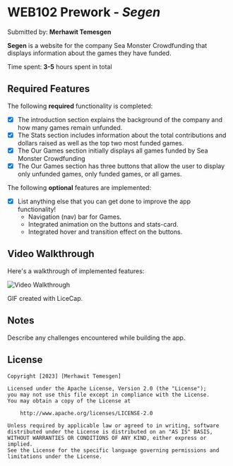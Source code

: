 # WEB102 Prework - *Segen*

Submitted by: **Merhawit Temesgen**

**Segen** is a website for the company Sea Monster Crowdfunding that displays information about the games they have funded.

Time spent: **3-5** hours spent in total

## Required Features

The following **required** functionality is completed:

* [x] The introduction section explains the background of the company and how many games remain unfunded.
* [x] The Stats section includes information about the total contributions and dollars raised as well as the top two most funded games.
* [x] The Our Games section initially displays all games funded by Sea Monster Crowdfunding
* [x] The Our Games section has three buttons that allow the user to display only unfunded games, only funded games, or all games.

The following **optional** features are implemented:

* [x] List anything else that you can get done to improve the app functionality!
    * Navigation (nav) bar for Games.
    * Integrated animation on the buttons and stats-card.
    * Integrated hover and transition effect on the buttons.

## Video Walkthrough

Here's a walkthrough of implemented features:

<img src='https://github.com/merhawit2019/web102_prework/segen.gif' title='Video Walkthrough' width='' alt='Video Walkthrough' />

GIF created with LiceCap.

## Notes

Describe any challenges encountered while building the app.


## License

    Copyright [2023] [Merhawit Temesgen]

    Licensed under the Apache License, Version 2.0 (the "License");
    you may not use this file except in compliance with the License.
    You may obtain a copy of the License at

        http://www.apache.org/licenses/LICENSE-2.0

    Unless required by applicable law or agreed to in writing, software
    distributed under the License is distributed on an "AS IS" BASIS,
    WITHOUT WARRANTIES OR CONDITIONS OF ANY KIND, either express or implied.
    See the License for the specific language governing permissions and
    limitations under the License.
